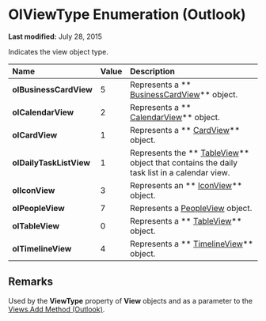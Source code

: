 
# OlViewType Enumeration (Outlook)

 **Last modified:** July 28, 2015

Indicates the view object type.


|**Name**|**Value**|**Description**|
|:-----|:-----|:-----|
| **olBusinessCardView**|5|Represents a  ** [BusinessCardView](83706cf8-080c-fbf0-9381-5801a2dd4dfd.md)** object.|
| **olCalendarView**|2|Represents a  ** [CalendarView](37e078b9-9fc6-5894-b043-06d7257666a8.md)** object.|
| **olCardView**|1|Represents a  ** [CardView](cdac229b-f2b6-9ecb-e1a7-b53509426570.md)** object.|
| **olDailyTaskListView**|1|Represents the  ** [TableView](026e27f8-1655-060d-e8cc-87eaaf4f1510.md)** object that contains the daily task list in a calendar view.|
| **olIconView**|3|Represents an ** [IconView](dc2efa6c-4752-f713-f77e-378036f358dc.md)** object.|
| **olPeopleView**|7|Represents a  [PeopleView](7b569709-5da8-a950-a0fb-9d64b520a21b.md) object.|
| **olTableView**|0|Represents a  ** [TableView](026e27f8-1655-060d-e8cc-87eaaf4f1510.md)** object.|
| **olTimelineView**|4|Represents a  ** [TimelineView](fb14c1a1-f542-fa1e-f30f-c5ee3d2f0206.md)** object.|

## Remarks

Used by the  **ViewType** property of **View** objects and as a parameter to the [Views.Add Method (Outlook)](8005ca2e-8b28-1286-74d1-448f2a168c65.md).

